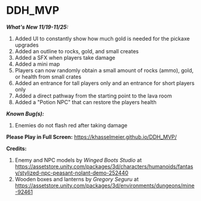# DDH_MVP
***What's New 11/19-11/25:***
1. Added UI to constantly show how much gold is needed for the pickaxe upgrades
2. Added an outline to rocks, gold, and small creates
3. Added a SFX when players take damage
4. Added a mini map
5. Players can now randomly obtain a small amount of rocks (ammo), gold, or health from small crates
6. Added an entrance for tall players only and an entrance for short players only
7. Added a direct pathway from the starting point to the lava room
8. Added a "Potion NPC" that can restore the players health

***Known Bug(s):***
1. Enemies do not flash red after taking damage

**Please Play in Full Screen:** https://khasselmeier.github.io/DDH_MVP/

**Credits:**
1. Enemy and NPC models by *Winged Boots Studio* at https://assetstore.unity.com/packages/3d/characters/humanoids/fantasy/stylized-npc-peasant-nolant-demo-252440
2. Wooden boxes and lanterns by *Gregory Seguru* at https://assetstore.unity.com/packages/3d/environments/dungeons/mine-92461
